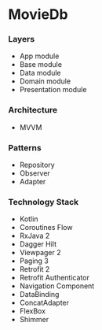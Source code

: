 # MovieDb

### Layers

- App module
- Base module
- Data module
- Domain module
- Presentation module

### Architecture

- MVVM

### Patterns

- Repository
- Observer
- Adapter

### Technology Stack

- Kotlin
- Coroutines Flow
- RxJava 2
- Dagger Hilt
- Viewpager 2
- Paging 3
- Retrofit 2
- Retrofit Authenticator
- Navigation Component
- DataBinding
- ConcatAdapter
- FlexBox
- Shimmer
